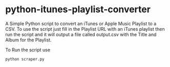 # python-itunes-playlist-converter
A Simple Python script to convert an iTunes or Apple Music Playlist to a CSV. To use the script just fill in the Playlist URL with an iTunes playlist then run the script and it will output a file called output.csv with the Title and Album for the Playlist. 

To Run the script use
```
python scraper.py
```
